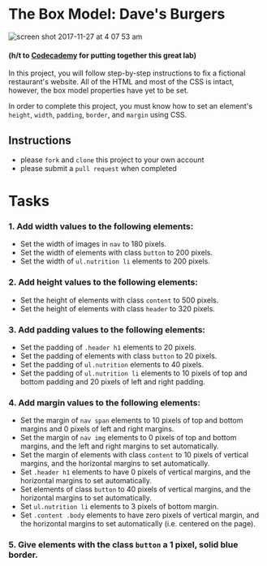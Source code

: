 # The Box Model: Dave's Burgers

![screen shot 2017-11-27 at 4 07 53 am](https://user-images.githubusercontent.com/6153182/33258767-a7973a38-d328-11e7-84c2-6b578fa05d10.png)

#### (h/t to [Codecademy](https://www.codecademy.com) for putting together this great lab)

In this project, you will follow step-by-step instructions to fix a fictional restaurant's website. All of the HTML and most of the CSS is intact, however, the box model properties have yet to be set.

In order to complete this project, you must know how to set an element's `height`, `width`, `padding`, `border`, and `margin` using CSS.

## Instructions
-  please `fork` and `clone` this project to your own account
-  please submit a `pull request` when completed

# Tasks

### 1. Add width values to the following elements:

-  Set the width of images in `nav` to 180 pixels.
-  Set the width of elements with class `button` to 200 pixels.
-  Set the width of `ul.nutrition li` elements to 200 pixels.

### 2. Add height values to the following elements:

-  Set the height of elements with class `content` to 500 pixels.
-  Set the height of elements with class `header` to 320 pixels.

### 3. Add padding values to the following elements:

-  Set the padding of `.header h1` elements to 20 pixels.
-  Set the padding of elements with class `button` to 20 pixels.
-  Set the padding of `ul.nutrition` elements to 40 pixels.
-  Set the padding of `ul.nutrition li` elements to 10 pixels of top and bottom padding and 20 pixels of left and right padding.

### 4. Add margin values to the following elements:

-  Set the margin of `nav span` elements to 10 pixels of top and bottom margins and 0 pixels of left and right margins.
-  Set the margin of `nav img` elements to 0 pixels of top and bottom margins, and the left and right margins to set automatically.
-  Set the margin of elements with class `content` to 10 pixels of vertical margins, and the horizontal margins to set automatically.
-  Set `.header h1` elements to have 0 pixels of vertical margins, and the horizontal margins to set automatically.
-  Set elements of class `button` to 40 pixels of vertical margins, and the horizontal margins to set automatically.
-  Set `ul.nutrition li` elements to 3 pixels of bottom margin.
-  Set `.content .body` elements to have zero pixels of vertical margin, and the horizontal margins to set automatically (i.e. centered on the page).

### 5. Give elements with the class `button` a 1 pixel, solid blue border.


